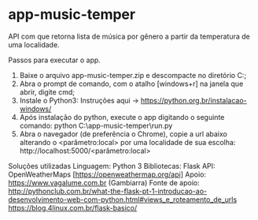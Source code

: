# app-music-temper
API com que retorna lista de música por gênero a partir da temperatura de uma localidade.

Passos para executar o app.

1. Baixe o arquivo app-music-temper.zip e descompacte no diretório C:\;
2. Abra o prompt de comando, com o atalho [windows+r] na janela que abrir, digite cmd;	
3. Instale o Python3:
	Instruções aqui -> https://python.org.br/instalacao-windows/
4. Após instalação do python, execute o app digitando o seguinte comando:
	python C:\app-music-temper\run.py
5. Abra o navegador (de preferência o Chrome), copie a url abaixo alterando o <parâmetro:local> por uma localidade de sua escolha:
	http://localhost:5000/<parâmetro:local>
	
	
	
	
Soluções utilizadas
Linguagem: Python 3
Bibliotecas: Flask
API: OpenWeatherMaps [https://openweathermap.org/api]
Apoio: https://www.vagalume.com.br (Gambiarra)
Fonte de apoio: http://pythonclub.com.br/what-the-flask-pt-1-introducao-ao-desenvolvimento-web-com-python.html#views_e_roteamento_de_urls
                https://blog.4linux.com.br/flask-basico/


